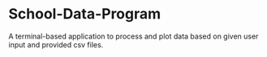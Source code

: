 # School-Data-Program

A terminal-based application to process and plot data based on given user input and provided csv files.
